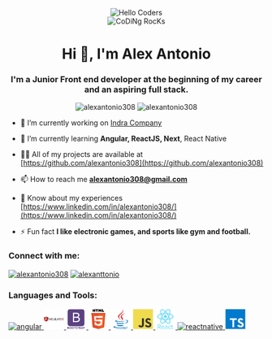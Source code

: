 <p align="center">
   <img src="https://github.com/SP-XD/SP-XD/blob/main/hellocoders3k.gif?raw=true" alt="Hello Coders" width="625"/> <br>
  <img src="https://github.com/SP-XD/SP-XD/blob/main/images/dev-working.gif?raw=true" href="https://github.com/SP-XD" alt="CoDiNg RocKs"  width="550"/>
</p>

<h1 align="center">Hi 👋, I'm Alex Antonio</h1>
<h3 align="center">I'm a Junior Front end developer at the beginning of my career and an aspiring full stack.</h3>
<div style="text-align:center;">
  <img src="https://github-readme-stats.vercel.app/api/top-langs?username=alexantonio308&show_icons=true" alt="alexantonio308" />
  <img src="https://github-readme-stats.vercel.app/api?username=alexantonio308&show_icons=true&locale=en" alt="alexantonio308" />
</div>

- 🔭 I’m currently working on [Indra Company](https://www.indracompany.com/)

- 🌱 I’m currently learning **Angular, ReactJS, Next**, React Native

- 👨‍💻 All of my projects are available at [https://github.com/alexantonio308](https://github.com/alexantonio308)

- 📫 How to reach me **alexantonio308@gmail.com**

- 📄 Know about my experiences [https://www.linkedin.com/in/alexantonio308/](https://www.linkedin.com/in/alexantonio308/)

- ⚡ Fun fact **I like electronic games, and sports like gym and football.**

<h3 align="left">Connect with me:</h3>
<p align="left">
<a href="https://linkedin.com/in/alexantonio308" target="blank"><img align="center" src="https://raw.githubusercontent.com/rahuldkjain/github-profile-readme-generator/master/src/images/icons/Social/linked-in-alt.svg" alt="alexantonio308" height="30" width="40" /></a>
<a href="https://instagram.com/alexanttonio" target="blank"><img align="center" src="https://raw.githubusercontent.com/rahuldkjain/github-profile-readme-generator/master/src/images/icons/Social/instagram.svg" alt="alexanttonio" height="30" width="40" /></a>
</p>

<h3 align="left">Languages and Tools:</h3>
<p align="left"> <a href="https://angular.io" target="_blank"> <img src="https://angular.io/assets/images/logos/angular/angular.svg" alt="angular" width="40" height="40"/> 
  </a> <a href="https://angular.io" target="_blank"> <img src="https://raw.githubusercontent.com/devicons/devicon/master/icons/angularjs/angularjs-original-wordmark.svg" alt="angularjs" width="40" height="40"/> 
  </a> <a href="https://getbootstrap.com" target="_blank"> <img src="https://raw.githubusercontent.com/devicons/devicon/master/icons/bootstrap/bootstrap-plain-wordmark.svg" alt="bootstrap" width="40" height="40"/> </a>  </a> 
 <a href="https://www.w3.org/html/" target="_blank"> <img src="https://raw.githubusercontent.com/devicons/devicon/master/icons/html5/html5-original-wordmark.svg" alt="html5" width="40" height="40"/> </a> <a href="https://www.java.com" target="_blank"> <img src="https://raw.githubusercontent.com/devicons/devicon/master/icons/java/java-original.svg" alt="java" width="40" height="40"/> </a> 
 <a href="https://developer.mozilla.org/en-US/docs/Web/JavaScript" target="_blank"> <img src="https://raw.githubusercontent.com/devicons/devicon/master/icons/javascript/javascript-original.svg" alt="javascript" width="40" height="40"/> </a> 
<a href="https://reactjs.org/" target="_blank"> 
  <img src="https://raw.githubusercontent.com/devicons/devicon/master/icons/react/react-original-wordmark.svg" alt="react" width="40" height="40"/> </a> <a href="https://reactnative.dev/" target="_blank"> 
  <img src="https://reactnative.dev/img/header_logo.svg" alt="reactnative" width="40" height="40"/> </a> 
 <img src="https://raw.githubusercontent.com/devicons/devicon/master/icons/typescript/typescript-original.svg" alt="typescript" width="40" height="40"/> </a> </p>
